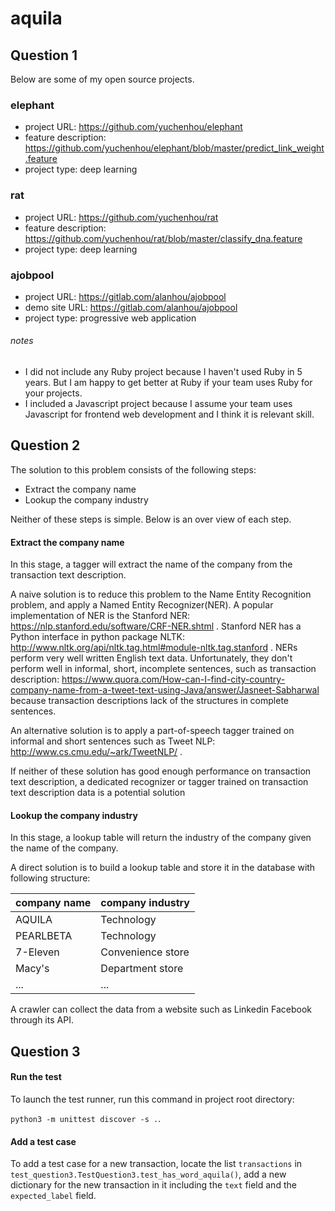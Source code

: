 # aquila

## Question 1
Below are some of my open source projects.

### elephant
- project URL: https://github.com/yuchenhou/elephant
- feature description: https://github.com/yuchenhou/elephant/blob/master/predict_link_weight.feature
- project type: deep learning

### rat
- project URL: https://github.com/yuchenhou/rat
- feature description: https://github.com/yuchenhou/rat/blob/master/classify_dna.feature
- project type: deep learning

### ajobpool
- project URL: https://gitlab.com/alanhou/ajobpool
- demo site URL: https://gitlab.com/alanhou/ajobpool
- project type: progressive web application

###### notes
- I did not include any Ruby project because I haven't used Ruby in 5 years.
But I am happy to get better at Ruby if your team uses Ruby for your projects.
- I included a Javascript project because I assume your team uses Javascript
for frontend web development and I think it is relevant skill.

## Question 2
The solution to this problem consists of the following steps:
- Extract the company name
- Lookup the company industry

Neither of these steps is simple.
Below is an over view of each step.

#### Extract the company name
In this stage, a tagger will extract the name of the company from the transaction text description.

A naive solution is to reduce this problem to the Name Entity Recognition problem,
and apply a Named Entity Recognizer(NER).
A popular implementation of NER is the Stanford NER: https://nlp.stanford.edu/software/CRF-NER.shtml .
Stanford NER has a Python interface in python package NLTK: http://www.nltk.org/api/nltk.tag.html#module-nltk.tag.stanford .
NERs perform very well written English text data.
Unfortunately, they don't perform well in informal, short, incomplete sentences, such as transaction description:
https://www.quora.com/How-can-I-find-city-country-company-name-from-a-tweet-text-using-Java/answer/Jasneet-Sabharwal
because transaction descriptions lack of the structures in complete sentences.

An alternative solution is to apply a part-of-speech tagger trained on informal and short sentences such as
Tweet NLP: http://www.cs.cmu.edu/~ark/TweetNLP/ .

If neither of these solution has good enough performance on transaction text description,
a dedicated recognizer or tagger trained on transaction text description data is a potential solution

#### Lookup the company industry
In this stage, a lookup table will return the industry of the company given the name of the company.

A direct solution is to build a lookup table and store it in the database with following structure:

| company name | company industry |
| --- | --- |
| AQUILA              | Technology        |
| PEARLBETA           | Technology        |
| 7-Eleven            | Convenience store |
| Macy's              | Department store  |
| ...              | ...  |

A crawler can collect the data from a website such as Linkedin Facebook through its API.

## Question 3

#### Run the test
To launch the test runner, run this command in project root directory:

`python3 -m unittest discover -s .`.

#### Add a test case
To add a test case for a new transaction,
locate the list `transactions`
in `test_question3.TestQuestion3.test_has_word_aquila()`,
add a new dictionary for the new transaction in it
including the `text` field and the `expected_label` field.
